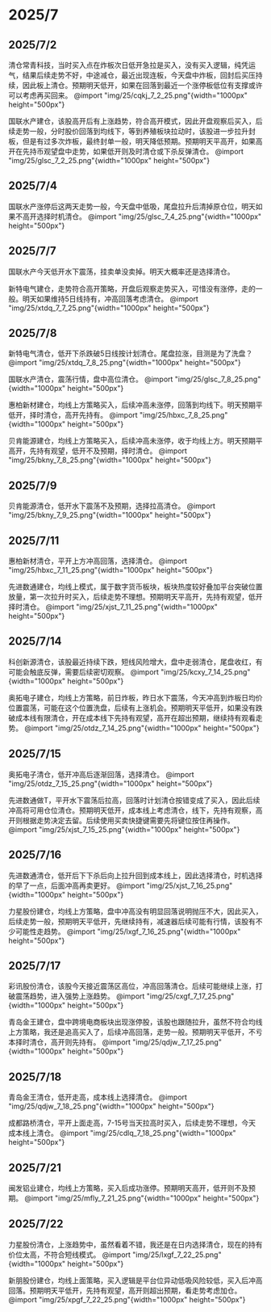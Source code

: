 # 2025/7

## 2025/7/2

清仓常青科技，当时买入点在炸板次日低开急拉是买入，没有买入逻辑，纯凭运气，结果后续走势不好，中途减仓，最近出现连板，今天盘中炸板，回封后买压持续，因此板上清仓。预期明天低开，如果在回落到最近一个涨停板低位有支撑或许可以考虑再买回来。
@import "img/25/cqkj_7_2_25.png"{width="1000px" height="500px"}

国联水产建仓，该股高开后有上涨趋势，符合高开模式，因此开盘观察后买入，后续走势一般，分时股价回落到均线下，等到养殖板块拉动时，该股进一步拉升封板，但是有过多次炸板，最终封单一般，明天降低预期。预期明天平高开，如果高开在先持币观望盘中走势，如果低开则及时清仓或下杀反弹清仓。
@import "img/25/glsc_7_2_25.png"{width="1000px" height="500px"}

## 2025/7/4

国联水产涨停后这两天走势一般，今天盘中低吸，尾盘拉升后清掉原仓位，明天如果不高开选择时机清仓。
@import "img/25/glsc_7_4_25.png"{width="1000px" height="500px"}

## 2025/7/7

国联水产今天低开水下震荡，挂卖单没卖掉。明天大概率还是选择清仓。

新特电气建仓，走势符合高开策略，开盘后观察走势买入，可惜没有涨停，走的一般。明天如果维持5日线持有，冲高回落考虑清仓。
@import "img/25/xtdq_7_7_25.png"{width="1000px" height="500px"}

## 2025/7/8

新特电气清仓，低开下杀跌破5日线按计划清仓。尾盘拉涨，目测是为了洗盘？
@import "img/25/xtdq_7_8_25.png"{width="1000px" height="500px"}

国联水产清仓，震荡行情，盘中高位清仓。
@import "img/25/glsc_7_8_25.png"{width="1000px" height="500px"}

惠柏新材建仓，均线上方策略买入，后续冲高未涨停，回落到均线下。明天预期平低开，择时清仓，高开先持有。
@import "img/25/hbxc_7_8_25.png"{width="1000px" height="500px"}

贝肯能源建仓，均线上方策略买入，后续冲高未涨停，收于均线上方。明天预期平高开，先持有观望，低开不及预期，择时清仓。
@import "img/25/bkny_7_8_25.png"{width="1000px" height="500px"}

## 2025/7/9

贝肯能源清仓，低开水下震荡不及预期，选择拉高清仓。
@import "img/25/bkny_7_9_25.png"{width="1000px" height="500px"}

## 2025/7/11

惠柏新材清仓，平开上方冲高回落，选择清仓。
@import "img/25/hbxc_7_11_25.png"{width="1000px" height="500px"}

先进数通建仓，均线上模式，属于数字货币板块，板块热度较好叠加平台突破位置放量，第一次拉升时买入，后续走势不理想。预期明天平高开，先持有观望，低开择时清仓。
@import "img/25/xjst_7_11_25.png"{width="1000px" height="500px"}

## 2025/7/14

科创新源清仓，该股最近持续下跌，短线风险增大，盘中走弱清仓，尾盘收红，有可能会触底反弹，需要后续密切观察。
@import "img/25/kcxy_7_14_25.png"{width="1000px" height="500px"}

奥拓电子建仓，均线上方策略，前日炸板，昨日水下震荡，今天冲高到炸板日均价位置震荡，可能在这个位置洗盘，后续有上涨机会。预期明天平低开，如果没有跌破成本线有限清仓，开在成本线下先持有观望，高开在超出预期，继续持有观看走势。
@import "img/25/otdz_7_14_25.png"{width="1000px" height="500px"}

## 2025/7/15

奥拓电子清仓，低开冲高后逐渐回落，选择清仓。
@import "img/25/otdz_7_15_25.png"{width="1000px" height="500px"}

先进数通做T，平开水下震荡后拉高，回落时计划清仓按错变成了买入，因此后续冲高将可用仓位清仓。预期明天低开，成本线上考虑清仓，线下，先持有观察，高开则根据走势决定去留。后续使用买卖快捷键需要先将键位按住再操作。
@import "img/25/xjst_7_15_25.png"{width="1000px" height="500px"}

## 2025/7/16

先进数通清仓，低开后下下杀后向上拉升回到成本线上，因此选择清仓，时机选择的早了一点，后面冲高再卖更好。
@import "img/25/xjst_7_16_25.png"{width="1000px" height="500px"}

力星股份建仓，均线上方策略，盘中冲高没有明显回落说明抛压不大，因此买入，后续走势一般，预期明天平低开，先继续持有，减速器后续可能有行情，该股有不少可能性走趋势。
@import "img/25/lxgf_7_16_25.png"{width="1000px" height="500px"}

## 2025/7/17

彩讯股份清仓，该股今天接近震荡区高位，冲高回落清仓。后续可能继续上涨，打破震荡趋势，进入强势上涨趋势。
@import "img/25/cxgf_7_17_25.png"{width="1000px" height="500px"}

青岛金王建仓，盘中跨境电商板块出现涨停股，该股也跟随拉升，虽然不符合均线上方策略，我还是追高买入了，后续冲高回落，走势一般。预期明天平低开，不亏本择时清仓，高开则先持有。
@import "img/25/qdjw_7_17_25.png"{width="1000px" height="500px"}

## 2025/7/18

青岛金王清仓，低开走高，成本线上选择清仓。
@import "img/25/qdjw_7_18_25.png"{width="1000px" height="500px"}

成都路桥清仓，平开上面走高，7-15号当天拉高时买入，后续走势不理想，今天成本线上清仓。
@import "img/25/cdlq_7_18_25.png"{width="1000px" height="500px"}

## 2025/7/21

闽发铝业建仓，均线上方策略，买入后成功涨停。预期明天高开，低开则不及预期。
@import "img/25/mfly_7_21_25.png"{width="1000px" height="500px"}

## 2025/7/22

力星股份清仓，上涨趋势中，虽然看着不错，我还是在日内选择清仓，现在的持有价位太高，不符合短线模式。
@import "img/25/lxgf_7_22_25.png"{width="1000px" height="500px"}

新朋股份建仓，均线上面策略，买入逻辑是平台位异动低吸风险较低，买入后冲高回落。预期明天平低开，先持有观望，高开则超出预期，看走势考虑加仓。
@import "img/25/xpgf_7_22_25.png"{width="1000px" height="500px"}
